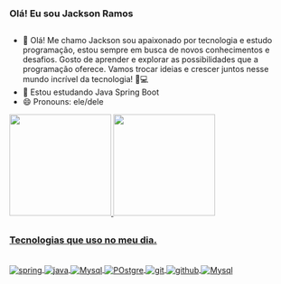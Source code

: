 ### Olá! Eu sou Jackson Ramos
##
- 🔭 Olá! Me chamo Jackson sou apaixonado por tecnologia e estudo programação,
 estou sempre em busca de novos conhecimentos e desafios.
 Gosto de aprender e explorar as possibilidades que a programação oferece.
 Vamos trocar ideias e crescer juntos nesse mundo incrível da tecnologia! 🚀💻
- 🌱 Estou estudando Java Spring Boot 
- 😄 Pronouns: ele/dele

<div>
  <a href="https://github.com/Jackson-Ramos" >
     <img height="180em" src="https://github-readme-stats.vercel.app/api?username=Jackson-Ramos&show_icons=true&theme=transparent"/>
  <img height="180em" src="https://github-readme-stats.vercel.app/api/top-langs/?username=Jackson-Ramos&layout=compact&theme=transparent"/>
</div>

## 
### Tecnologias que uso no meu dia.

<div style="display: inline_block"><br>
  <img align="center" alt="spring" src="https://img.shields.io/badge/Spring-6DB33F?style=for-the-badge&logo=spring&logoColor=white">
  <img align="center" alt="java" src="https://img.shields.io/badge/Java-ED8B00?style=for-the-badge&logo=openjdk&logoColor=white">
  <img align="center" alt="Mysql" src="https://img.shields.io/badge/MySQL-00000F?style=for-the-badge&logo=mysql&logoColor=white">
  <img align="center" alt="POstgre" src="https://img.shields.io/badge/PostgreSQL-316192?style=for-the-badge&logo=postgresql&logoColor=white">
  <img align="center" alt="git" src="https://img.shields.io/badge/GIT-E44C30?style=for-the-badge&logo=git&logoColor=white">
  <img align="center" alt="github" src="https://img.shields.io/badge/GitHub-100000?style=for-the-badge&logo=github&logoColor=white">

  <img align="center" alt="Mysql" src="https://img.shields.io/badge/IntelliJ_IDEA-000000.svg?style=for-the-badge&logo=intellij-idea&logoColor=white">
</div>
